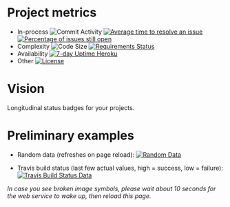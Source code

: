 # Project metrics

- In-process
![Commit Activity](https://img.shields.io/github/commit-activity/m/klaeufer/sparkbadge)
[![Average time to resolve an issue](http://isitmaintained.com/badge/resolution/klaeufer/sparkbadge.svg)](http://isitmaintained.com/project/klaeufer/sparkbadge "Average time to resolve an issue")
[![Percentage of issues still open](http://isitmaintained.com/badge/open/klaeufer/sparkbadge.svg)](http://isitmaintained.com/project/klaeufer/sparkbadge "Percentage of issues still open")
- Complexity
![Code Size](https://img.shields.io/github/languages/code-size/klaeufer/sparkbadge)
[![Requirements Status](https://requires.io/github/klaeufer/sparkbadge/requirements.svg?branch=master)](https://requires.io/github/klaeufer/sparkbadge/requirements/?branch=master)
- Availability
[![7-day Uptime Heroku](https://img.shields.io/uptimerobot/ratio/7/m786448003-d517188383140f5309a2edc2)](https://sparkbadge.herokuapp.com/)
- Other
[![License](http://img.shields.io/:license-mit-blue.svg)](http://doge.mit-license.org)

# Vision

Longitudinal status badges for your projects.

# Preliminary examples

- Random data (refreshes on page reload): [![Random Data](https://sparkbadge.herokuapp.com/random)](https://github.com/klaeufer/sparkbadge)

- Travis build status (last few actual values, high = success, low = failure): [![Travis Build Status Data](https://sparkbadge.herokuapp.com/travis/LoyolaChicagoCode/simpleimperative-algebraic-scala)](https://travis-ci.org/LoyolaChicagoCode/simpleimperative-algebraic-scala/builds)

*In case you see broken image symbols, please wait about 10 seconds for the web service to wake up, then reload this page.*
